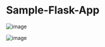 # Sample-Flask-App

![image](https://github.com/LesterCerioli/Sample-Flask-App/assets/13305576/f93c0f32-783c-494b-b728-9091b084affd)

![image](https://github.com/LesterCerioli/Sample-Flask-App/assets/13305576/f670df1b-43e1-4f12-8282-b3a4e5e53796)

